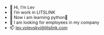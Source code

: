 - 👋 Hi, I’m Lev
- 👀 I’m work in LITSLINK
- 🌱 Now i am learning python🐍
- 💞️ I am looking for employees in my company
- 📫 lev.volevskyi@litslink.com
